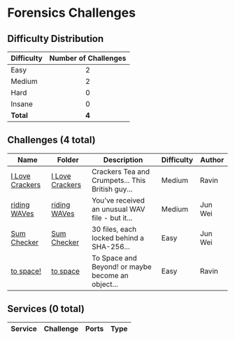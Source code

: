 
# Forensics Challenges

## Difficulty Distribution
| Difficulty | Number of Challenges |
|------------|:--------------------:|
| Easy | 2 |
| Medium | 2 |
| Hard | 0 |
| Insane | 0 |
| **Total** | **4** |

## Challenges (4 total)
| Name | Folder | Description | Difficulty | Author |
|------|--------|-------------|------------|--------|
| [I Love Crackers](<./I Love Crackers>) | [I Love Crackers](<./I Love Crackers>) | Crackers Tea and Crumpets... This British guy... | Medium | Ravin |
| [riding WAVes](<./riding WAVes>) | [riding WAVes](<./riding WAVes>) | You’ve received an unusual WAV file - but it... | Medium | Jun Wei |
| [Sum Checker](<./Sum Checker>) | [Sum Checker](<./Sum Checker>) | 30 files, each locked behind a SHA-256... | Easy | Jun Wei |
| [to space!](<./to space>) | [to space](<./to space>) | To Space and Beyond! or maybe become an object... | Easy | Ravin |

## Services (0 total)
| Service | Challenge | Ports | Type |
|---------|-----------|-------|------|

